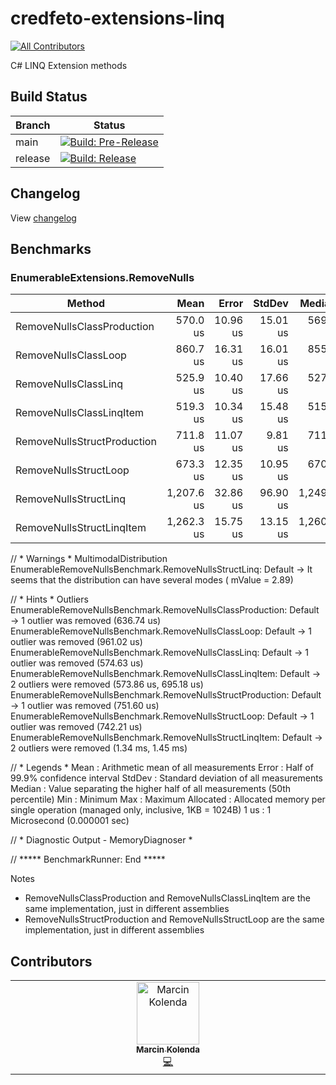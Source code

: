 # credfeto-extensions-linq
<!-- ALL-CONTRIBUTORS-BADGE:START - Do not remove or modify this section -->
[![All Contributors](https://img.shields.io/badge/all_contributors-1-orange.svg?style=flat-square)](#contributors-)
<!-- ALL-CONTRIBUTORS-BADGE:END -->

C# LINQ Extension methods

## Build Status

| Branch  | Status                                                                                                                                                                                                                                                |
|---------|-------------------------------------------------------------------------------------------------------------------------------------------------------------------------------------------------------------------------------------------------------|
| main    | [![Build: Pre-Release](https://github.com/credfeto/credfeto-extensions-linq/actions/workflows/build-and-publish-pre-release.yml/badge.svg)](https://github.com/credfeto/credfeto-extensions-linq/actions/workflows/build-and-publish-pre-release.yml) |
| release | [![Build: Release](https://github.com/credfeto/credfeto-extensions-linq/actions/workflows/build-and-publish-release.yml/badge.svg)](https://github.com/credfeto/credfeto-extensions-linq/actions/workflows/build-and-publish-release.yml)             |

## Changelog

View [changelog](CHANGELOG.md)

## Benchmarks

### EnumerableExtensions.RemoveNulls

| Method                      |       Mean |    Error |   StdDev |     Median |        Min |        Max | Allocated |
|-----------------------------|-----------:|---------:|---------:|-----------:|-----------:|-----------:|----------:|
| RemoveNullsClassProduction  |   570.0 us | 10.96 us | 15.01 us |   569.7 us |   541.6 us |   598.7 us |      49 B |
| RemoveNullsClassLoop        |   860.7 us | 16.31 us | 16.01 us |   855.9 us |   846.3 us |   898.9 us |      89 B |
| RemoveNullsClassLinq        |   525.9 us | 10.40 us | 17.66 us |   527.6 us |   490.2 us |   559.4 us |      49 B |
| RemoveNullsClassLinqItem    |   519.3 us | 10.34 us | 15.48 us |   515.2 us |   498.6 us |   558.2 us |      49 B |
| RemoveNullsStructProduction |   711.8 us | 11.07 us |  9.81 us |   711.3 us |   695.0 us |   732.0 us |      89 B |
| RemoveNullsStructLoop       |   673.3 us | 12.35 us | 10.95 us |   670.2 us |   661.0 us |   697.7 us |      89 B |
| RemoveNullsStructLinq       | 1,207.6 us | 32.86 us | 96.90 us | 1,249.2 us | 1,038.2 us | 1,432.5 us |     105 B |
| RemoveNullsStructLinqItem   | 1,262.3 us | 15.75 us | 13.15 us | 1,260.0 us | 1,240.5 us | 1,293.7 us |     105 B |

// * Warnings *
MultimodalDistribution
EnumerableRemoveNullsBenchmark.RemoveNullsStructLinq: Default -> It seems that the distribution can have several modes (
mValue = 2.89)

// * Hints *
Outliers
EnumerableRemoveNullsBenchmark.RemoveNullsClassProduction: Default -> 1 outlier was removed (636.74 us)
EnumerableRemoveNullsBenchmark.RemoveNullsClassLoop: Default -> 1 outlier was removed (961.02 us)
EnumerableRemoveNullsBenchmark.RemoveNullsClassLinq: Default -> 1 outlier was removed (574.63 us)
EnumerableRemoveNullsBenchmark.RemoveNullsClassLinqItem: Default -> 2 outliers were removed (573.86 us, 695.18 us)
EnumerableRemoveNullsBenchmark.RemoveNullsStructProduction: Default -> 1 outlier was removed (751.60 us)
EnumerableRemoveNullsBenchmark.RemoveNullsStructLoop: Default -> 1 outlier was removed (742.21 us)
EnumerableRemoveNullsBenchmark.RemoveNullsStructLinqItem: Default -> 2 outliers were removed (1.34 ms, 1.45 ms)

// * Legends *
Mean      : Arithmetic mean of all measurements
Error     : Half of 99.9% confidence interval
StdDev    : Standard deviation of all measurements
Median    : Value separating the higher half of all measurements (50th percentile)
Min       : Minimum
Max       : Maximum
Allocated : Allocated memory per single operation (managed only, inclusive, 1KB = 1024B)
1 us      : 1 Microsecond (0.000001 sec)

// * Diagnostic Output - MemoryDiagnoser *

// ***** BenchmarkRunner: End *****

Notes

* RemoveNullsClassProduction and RemoveNullsClassLinqItem are the same implementation, just in different assemblies
* RemoveNullsStructProduction and RemoveNullsStructLoop are the same implementation, just in different assemblies

## Contributors

<!-- ALL-CONTRIBUTORS-LIST:START - Do not remove or modify this section -->
<!-- prettier-ignore-start -->
<!-- markdownlint-disable -->
<table>
  <tbody>
    <tr>
      <td align="center" valign="top" width="14.28%"><a href="https://github.com/cestrand"><img src="https://avatars.githubusercontent.com/u/6875883?v=4?s=100" width="100px;" alt="Marcin Kolenda"/><br /><sub><b>Marcin Kolenda</b></sub></a><br /><a href="https://github.com/credfeto/credfeto-extensions-linq/commits?author=cestrand" title="Code">💻</a></td>
    </tr>
  </tbody>
</table>

<!-- markdownlint-restore -->
<!-- prettier-ignore-end -->

<!-- ALL-CONTRIBUTORS-LIST:END -->
<!-- prettier-ignore-start -->
<!-- markdownlint-disable -->

<!-- markdownlint-restore -->
<!-- prettier-ignore-end -->

<!-- ALL-CONTRIBUTORS-LIST:END -->
